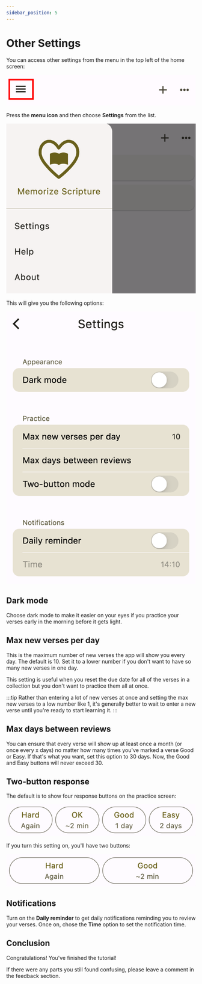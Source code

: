 ```yaml
---
sidebar_position: 5
---
```


# Other Settings

You can access other settings from the menu in the top left of the home screen:

<div class="bordered-image">

![home page menu](img/menu-1.png)
</div>

Press the **menu icon** and then choose **Settings** from the list.

<div class="bordered-image">

![settings in menu](img/menu-2.png)
</div>

This will give you the following options:

<div class="bordered-image">

![settings in menu](img/settings.png)
</div>

## Dark mode

Choose dark mode to make it easier on your eyes if you practice your verses early in the morning before it gets light.

## Max new verses per day

This is the maximum number of new verses the app will show you every day. The default is 10. Set it to a lower number if you don't want to have so many new verses in one day.

This setting is useful when you reset the due date for all of the verses in a collection but you don't want to practice them all at once.

:::tip
Rather than entering a lot of new verses at once and setting the max new verses to a low number like 1, it's generally better to wait to enter a new verse until you're ready to start learning it.
:::

## Max days between reviews

You can ensure that every verse will show up at least once a month (or once every x days) no matter how many times you've marked a verse Good or Easy. If that's what you want, set this option to 30 days. Now, the Good and Easy buttons will never exceed 30.

## Two-button response

The default is to show four response buttons on the practice screen:

<div class="bordered-image">

![settings in menu](img/practice-1.png)
</div>

If you turn this setting on, you'll have two buttons:

<div class="bordered-image">

![settings in menu](img/practice-2.png)
</div>

## Notifications

Turn on the **Daily reminder** to get daily notifications reminding you to review your verses. Once on, chose the **Time** option to set the notification time.

## Conclusion

Congratulations! You've finished the tutorial!

If there were any parts you still found confusing, please leave a comment in the feedback section.